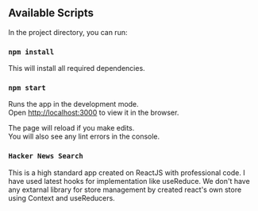 ## Available Scripts

In the project directory, you can run:

### `npm install`

This will install all required dependencies.

### `npm start`
Runs the app in the development mode.\
Open [http://localhost:3000](http://localhost:3000) to view it in the browser.

The page will reload if you make edits.\
You will also see any lint errors in the console.

### `Hacker News Search`
This is a high standard app created on ReactJS with professional code.
I have used latest hooks for implementation like useReduce.
We don't have any extarnal library for store management by created react's own store using Context and useReducers.
